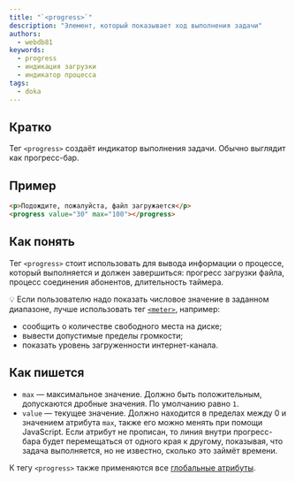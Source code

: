 ```yaml
---
title: "`<progress>`"
description: "Элемент, который показывает ход выполнения задачи"
authors:
  - webdb81
keywords:
  - progress
  - индикация загрузки
  - индикатор процесса
tags:
  - doka
---
```


## Кратко

Тег `<progress>` создаёт индикатор выполнения задачи. Обычно выглядит как прогресс-бар.

## Пример

```html
<p>Подождите, пожалуйста, файл загружается</p>
<progress value="30" max="100"></progress>
```

## Как понять

Тег `<progress>` стоит использовать для вывода информации о процессе, который выполняется и должен завершиться: прогресс загрузки файла, процесс соединения абонентов, длительность таймера.

💡 Если пользователю надо показать числовое значение в заданном диапазоне, лучше использовать тег [`<meter>`](/html/meter/), например:

- сообщить о количестве свободного места на диске;
- вывести допустимые пределы громкости;
- показать уровень загруженности интернет-канала.

## Как пишется

- `max` — максимальное значение. Должно быть положительным, допускаются дробные значения. По умолчанию равно `1`.
- `value` — текущее значение. Должно находится в пределах между 0 и значением атрибута `max`, также его можно менять при помощи JavaScript. Если атрибут не прописан, то линия внутри прогресс-бара будет перемещаться от одного края к другому, показывая, что задача выполняется, но не известно, сколько это займёт времени.

К тегу `<progress>` также применяются все [глобальные атрибуты](/html/global-attrs/).
